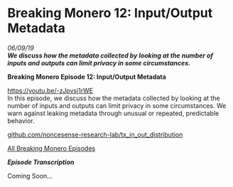 # Breaking Monero 12: Input/Output Metadata 
*06/09/19*  
_**We discuss how the metadata collected by looking at the number of inputs and outputs can limit privacy in some circumstances.**_  

**Breaking Monero Episode 12: Input/Output Metadata**  

https://youtu.be/-zJpvsj1rWE  
In this episode, we discuss how the metadata collected by looking at the number of inputs and outputs can limit privacy in some circumstances. We warn against leaking metadata through unusual or repeated, predictable behavior. 

[github.com/noncesense-research-lab/tx_in_out_distribution](https://github.com/noncesense-research-lab/tx_in_out_distribution)  

[All Breaking Monero Episodes](https://www.monerooutreach.org/breaking-monero/)  

_**Episode Transcription**_ 

Coming Soon... 
